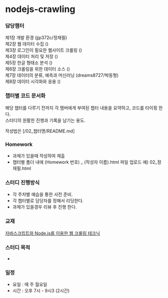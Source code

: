 # nodejs-crawling

### 담당챔터
제1장 개발 환경 (jjp372c/정재필)  
제2장 웹 데이터 수집 ()  
제3장 로그인이 필요한 웹사이트 크롤링 ()  
제4장 데이터 처리 및 저장 ()  
제5장 한글 형태소 분석 ()  
제6장 크롤링을 위한 데이터 소스 ()  
제7장 데이터의 분류, 예측과 머신러닝 (dreams8727/박동형)  
제8장 데이터 시각화와 응용 ()  

### 챕터별 코드 문서화
해당 챕터를 다루기 전까지 각 멤버에게 부여된 챕터 내용을 요약하고, 코드를 타이핑 한다.  
스터디의 원활한 진행과 기록을 남기는 용도.

작성법은 [/02_챕터명/README.md]

### Homework
- 과제가 있을때 작성하여 제출
- 챕터별 폴더 내에 (Homework 번호) _ (작성자 이름).html 파일 업로드 예) 02_정재필.html

### 스터디 진행방식
- 각 주차별 예습을 통한 사전 준비.
- 각 챕터별로 담당자를 정해서 리딩한다.
- 과제가 있을경우 리뷰 후 진행 한다.

### 교재
[자바스크립트와 Node.js를 이용한 웹 크롤링 테크닉](http://www.kyobobook.co.kr/product/detailViewKor.laf?mallGb=KOR&ejkGb=KOR&orderClick=LEB&barcode=9791185890661)


### 스터디 목적
- 

### 일정
- 요일 : 매 주 월요일
- 시간 : 오후 7시 - 9시3 (2시간)

